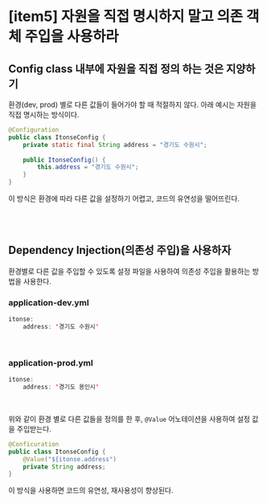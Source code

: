 # [item5] 자원을 직접 명시하지 말고 의존 객체 주입을 사용하라

## Config class 내부에 자원을 직접 정의 하는 것은 지양하기

환경(dev, prod) 별로 다른 값들이 들어가야 할 때 적절하지 않다. 아래 예시는 자원을 직접 명시하는 방식이다.

```java
@Configuration
public class ItonseConfig {
    private static final String address = "경기도 수원시";
    
    public ItonseConfig() {
        this.address = "경기도 수원시";
    }
}
```

이 방식은 환경에 따라 다른 값을 설정하기 어렵고, 코드의 유연성을 떨어뜨린다.

<br/><br/>

## Dependency Injection(의존성 주입)을 사용하자

환경별로 다른 값을 주입할 수 있도록 설정 파일을 사용하여 의존성 주입을 활용하는 방법을 사용한다.

### application-dev.yml
```java
itonse:
    address: '경기도 수원시'
```
<br/>

### application-prod.yml
```java
itonse:
    address: '경기도 용인시'
```
<br/>

위와 같이 환경 별로 다른 값들을 정의를 한 후, `@Value` 어노테이션을 사용하여 설정 값을 주입받는다.

```java
@Conficuration
public class ItonseConfig {
    @Value("${itonse.address")
    private String address;
}
```

이 방식을 사용하면 코드의 유연성, 재사용성이 향상된다.